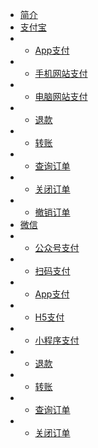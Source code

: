 * [简介](/)
* [支付宝](alipay/)
* * [App支付](alipay/app)
* * [手机网站支付](alipay/wap)
* * [电脑网站支付](alipay/pc)
* * [退款](alipay/refund)
* * [转账](alipay/transfer)
* * [查询订单](alipay/query)
* * [关闭订单](alipay/close)
* * [撤销订单](alipay/cancel)
* [微信](wechat/)
* * [公众号支付](wechat/mp)
* * [扫码支付](wechat/scan)
* * [App支付](wechat/app)
* * [H5支付](wechat/h5)
* * [小程序支付](wechat/mini)
* * [退款](wechat/refund)
* * [转账](wechat/transfer)
* * [查询订单](wechat/query)
* * [关闭订单](wechat/close)






